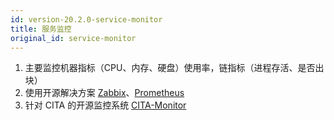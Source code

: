 ```yaml
---
id: version-20.2.0-service-monitor
title: 服务监控
original_id: service-monitor
---
```


1. 主要监控机器指标（CPU、内存、硬盘）使用率，链指标（进程存活、是否出块）
2. 使用开源解决方案 [Zabbix](https://github.com/zabbix/zabbix)、[Prometheus](https://github.com/prometheus/prometheus)
3. 针对 CITA 的开源监控系统 [CITA-Monitor](https://github.com/citahub/cita-monitor)
